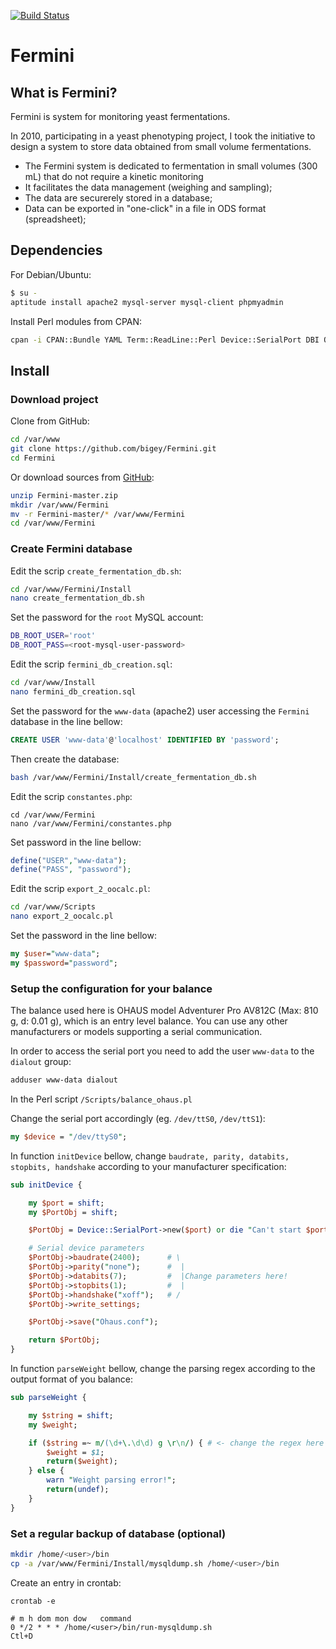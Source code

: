 [![Build Status](https://travis-ci.org/bigey/Fermini.svg?branch=master)](https://travis-ci.org/bigey/Fermini)

# Fermini

## What is Fermini?

Fermini is system for monitoring yeast fermentations.

In 2010, participating in a yeast phenotyping project, I took the initiative to design
a system to store data obtained from small volume fermentations.

* The Fermini system is dedicated to fermentation in small volumes (300 mL) that do not require a kinetic monitoring
* It facilitates the data management (weighing and sampling);
* The data are securerely stored in a database;
* Data can be exported in "one-click" in a file in ODS format (spreadsheet);

## Dependencies

For Debian/Ubuntu:

```bash
$ su -
aptitude install apache2 mysql-server mysql-client phpmyadmin
```	

Install Perl modules from CPAN:

```bash
cpan -i CPAN::Bundle YAML Term::ReadLine::Perl Device::SerialPort DBI OpenOffice::OODoc
```

## Install

### Download project

Clone from GitHub:

```bash
cd /var/www
git clone https://github.com/bigey/Fermini.git
cd Fermini
```

Or download sources from [GitHub](https://github.com/bigey/Fermini/archive/master.zip):

```bash
unzip Fermini-master.zip
mkdir /var/www/Fermini
mv -r Fermini-master/* /var/www/Fermini
cd /var/www/Fermini
```

### Create Fermini database

Edit the scrip `create_fermentation_db.sh`:

```bash
cd /var/www/Fermini/Install
nano create_fermentation_db.sh
```

Set the password for the `root` MySQL account:

```bash
DB_ROOT_USER='root'
DB_ROOT_PASS=<root-mysql-user-password>
```

Edit the scrip `fermini_db_creation.sql`:

```bash
cd /var/www/Install
nano fermini_db_creation.sql
```

Set the password for the `www-data` (apache2) user accessing the `Fermini` database in the line bellow:

```sql
CREATE USER 'www-data'@'localhost' IDENTIFIED BY 'password';
```

Then create the database:

```bash
bash /var/www/Fermini/Install/create_fermentation_db.sh
```

Edit the scrip `constantes.php`:

```
cd /var/www/Fermini
nano /var/www/Fermini/constantes.php
```

Set password in the line bellow:

```php
define("USER","www-data");
define("PASS", "password");
```

Edit the scrip `export_2_oocalc.pl`:

```bash
cd /var/www/Scripts
nano export_2_oocalc.pl
```

Set the password in the line bellow:

```perl
my $user="www-data";
my $password="password";
```


### Setup the configuration for your balance

The balance used here is OHAUS model Adventurer Pro AV812C (Max: 810 g, d: 0.01 g),
which is an entry level balance. You can use any other manufacturers or models 
supporting a serial communication. 

In order to access the serial port you need to add the user `www-data` to the `dialout` group:

```bash
adduser www-data dialout
```

In the Perl script `/Scripts/balance_ohaus.pl`

Change the serial port accordingly (eg. `/dev/ttS0`, `/dev/ttS1`):

```perl
my $device = "/dev/ttyS0";
```

In function `initDevice` bellow, change `baudrate, parity, databits, stopbits, handshake` according to your manufacturer specification:

```perl
sub initDevice {

	my $port = shift;
	my $PortObj = shift;

	$PortObj = Device::SerialPort->new($port) or die "Can't start $port\n";

	# Serial device parameters
	$PortObj->baudrate(2400);      # \
	$PortObj->parity("none");      #  |
	$PortObj->databits(7);         #  |Change parameters here!
	$PortObj->stopbits(1);         #  |
	$PortObj->handshake("xoff");   # /
	$PortObj->write_settings;

	$PortObj->save("Ohaus.conf");

	return $PortObj;
}
```

In function `parseWeight` bellow, change the parsing regex according to the output format of you balance:

```perl
sub parseWeight {

	my $string = shift;
	my $weight;

	if ($string =~ m/(\d+\.\d\d) g \r\n/) { # <- change the regex here
		$weight = $1;
		return($weight);
	} else {
		warn "Weight parsing error!";
		return(undef);
	}
}
```

### Set a regular backup of database (optional)

```bash
mkdir /home/<user>/bin
cp -a /var/www/Fermini/Install/mysqldump.sh /home/<user>/bin
```

Create an entry in crontab:

```
crontab -e

# m h dom mon dow   command
0 */2 * * * /home/<user>/bin/run-mysqldump.sh
Ctl+D
```
